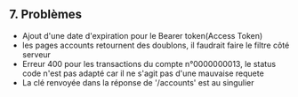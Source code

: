## 7. Problèmes

- Ajout d'une date d'expiration pour le Bearer token(Access Token)
- les pages accounts retournent des doublons, il faudrait faire le filtre côté serveur
- Erreur 400 pour les transactions du compte n°0000000013, le status code n'est pas adapté car il ne s'agit pas d'une mauvaise requete
- La clé renvoyée dans la réponse de '/accounts' est au singulier
